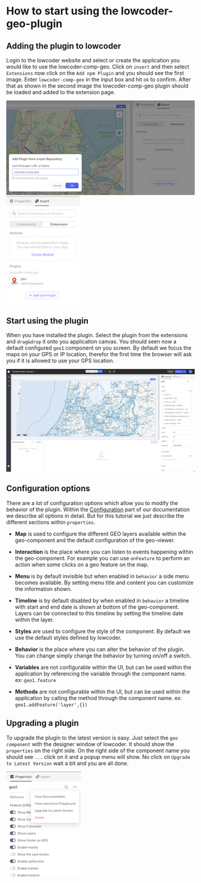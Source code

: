 # How to start using the lowcoder-geo-plugin

## Adding the plugin to lowcoder
Login to the lowcoder website and select or create the application you would like to use the lowcoder-comp-geo.
Click on `insert` and then select `Extensions` now click on the `Add npm Plugin` and you should see the first image. Enter `lowcoder-comp-geo` in the input box and hit `ok` to confirm.  After that as shown in the second image the lowcoder-comp-geo plugin should be loaded and added to the extension page. 

![Add npm Plugin](images/addplugin-1.png)
![Plugin Available](images/addplugin-2.png)

## Start using the plugin
When you have installed the plugin. Select the plugin from the extensions and `drag&drop` it onto you application canvas. You should seen now a default configured `geo1` component on you screen. By default we focus the maps on your GPS or IP location, therefor the first time the browser will ask you if it is allowed to use your GPS location.

![Base Config](images/baseconfig.png)

## Configuration options
There are a lot of configuration options which allow you to modify the behavior of the plugin. Within the [Configuration](configure) part of our documentation we describe all options in detail. But for this tutorial we just describe the different sections within `properties`.

* **Map** is used to configure the different GEO layers available within the geo-component and the default configuration of the geo-viewer.

* **Interaction** is the place where you can listen to events happening within the geo-component. For example you can use `onFeature` to perform an action when some clicks on a geo feature on the map. 

* **Menu** is by default invisible but when enabled in `behavior` a side menu becomes available. By setting menu title and content you can customize the information shown.

* **Timeline** is by default disabled by when enabled in `behavior` a timeline with start and end date is shown at bottom of the geo-component. Layers can be connected to this timeline by setting the timeline date within the layer.  

* **Styles** are used to configure the style of the component. By default we use the default styles defined by lowcoder.

* **Behavior** is the place where you can alter the behavior of the plugin. You can change simply change the behavior by turning on/off a switch. 

* **Variables** are not configurable within the UI, but can be used within the application by referencing the variable through the component name. ex: `geo1.feature` 

* **Methods** are not configurable within the UI, but can be used within the application by calling the method through the component name. ex: `geo1.addFeature('layer',{})` 

## Upgrading a plugin
To upgrade the plugin to the latest version is easy. Just select the `geo component` with the designer window of lowcoder. It should show the `properties` on the right side. On the right side of the component name you should see `...` click on it and a popup menu will show. No click on `Upgrade to Latest Version` wait a bit and you are all done.

![Upgrade](images/upgrade.png)
